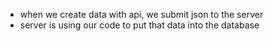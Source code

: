 - when we create data with api, we submit json to the server
- server is using our code to put that data into the database